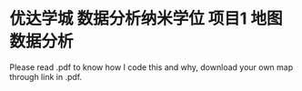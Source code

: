 # 优达学城 数据分析纳米学位 项目1 地图数据分析

Please read .pdf to know how I code this and why, download your own map through link in .pdf.
